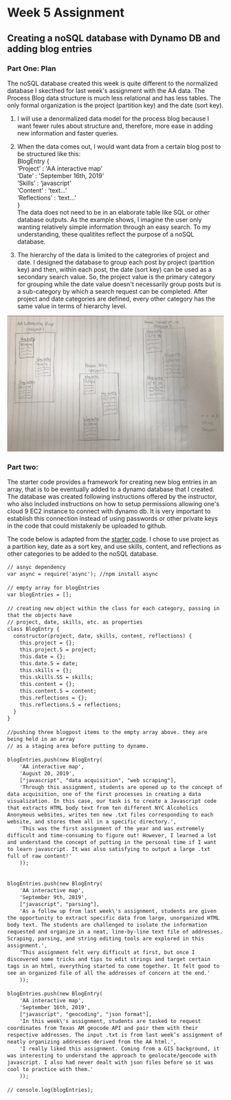 # Week 5 Assignment
## Creating a noSQL database with Dynamo DB and adding blog entries

### Part One: Plan
The noSQL database created this week is quite different to the normalized database I skecthed for last week's assignment with the AA data. The Process Blog data structure is much less relational and has less tables. The only formal organization is the project (partition key) and the date (sort key).

1. I will use a denormalized data model for the process blog because I want fewer rules about structure and, therefore, more ease in adding new information and faster queries.

2. When the data comes out, I would want data from a certain blog post to be structured like this:<br/>
                BlogEntry {<br/>
                    ‘Project’ : 'AA interactive map'<br/>
                    ‘Date’ : 'September 16th, 2019'<br/>
                    ‘Skills’ : ‘javascript’<br/>
                    ‘Content’ : ‘text...’<br/>
                    ‘Reflections’ : ‘text…’<br/>
                }<br/>
  The data does not need to be in an elaborate table like SQL or other database outputs. As the example shows, I imagine the user only wanting relatively simple information through an easy search. To my understanding, these qualitites reflect the purpose of a noSQL database. 
  
3. The hierarchy of the data is limited to the categrories of project and date. I designed the database to group each post by project (partition key) and then, within each post, the date (sort key) can be used as a secondary search value. So, the project value is the primary category for grouping while the date value doesn't necessarily group posts but is a sub-category by which a search request can be completed. After project and date categories are defined, every other category has the same value in terms of hierarchy level.


![alt text](https://github.com/joutwater/Data-Structures/blob/master/week05/data/week05_datastructures1.png)

### Part two:

The starter code provides a framework for creating new blog entries in an array, that is to be eventually added to a dynamo database that I created. The database was created following instructions offered by the instructor, who also included instructions on how to setup permissions allowing one's cloud 9 EC2 instance to connect with dynamo db. It is very important to establish this connection instead of using passwords or other private keys in the code that could mistakenly be uploaded to github.

The code below is adapted from the [starter code](https://github.com/visualizedata/data-structures/blob/master/weekly_assignment_05.md). I chose to use project as a partition key, date as a sort key, and use skills, content, and reflections as other categories to be added to the noSQL database.


    // asnyc dependency
    var async = require('async'); //npm install async

    // empty array for blogEntries
    var blogEntries = [];

    // creating new object within the class for each category, passing in that the objects have
    // project, date, skills, etc. as properties
    class BlogEntry {
      constructor(project, date, skills, content, reflections) {
        this.project = {};
        this.project.S = project;
        this.date = {}; 
        this.date.S = date;
        this.skills = {};
        this.skills.SS = skills;
        this.content = {};
        this.content.S = content;
        this.reflections = {};
        this.reflections.S = reflections;
      }
    }

    //pushing three blogpost items to the empty array above. they are being held in an array
    // as a staging area before putting to dynamo.

    blogEntries.push(new BlogEntry(
        'AA interactive map',
        'August 20, 2019',
        ["javascript", "data acquisition", "web scraping"],
        'Through this assignment, students are opened up to the concept of data acquisition, one of the first processes in creating a data visualization. In this case, our task is to create a Javascript code that extracts HTML body text from ten different NYC Alcoholics Anonymous websites, writes ten new .txt files corresponding to each website, and stores them all in a specific directory.',
        'This was the first assignment of the year and was extremely difficult and time-consuming to figure out! However, I learned a lot and understand the concept of putting in the personal time if I want to learn javascript. It was also satisfying to output a large .txt full of raw content!'
        ));


    blogEntries.push(new BlogEntry(
        'AA interactive map',
        'September 9th, 2019',
        ["javascript", "parsing"],
        'As a follow up from last week\'s assignment, students are given the opportunity to extract specific data from large, unorganized HTML body text. The students are challenged to isolate the information requested and organize in a neat, line-by-line text file of addresses. Scraping, parsing, and string editing tools are explored in this assignment.',
        'This assignment felt very difficult at first, but once I discovered some tricks and tips to edit strings and target certain tags in an html, everything started to come together. It felt good to see an organized file of all the addresses of concern at the end.'
        ));

    blogEntries.push(new BlogEntry(
        'AA interactive map',
        'September 16th, 2019',
        ["javascript", "geocoding", "json format"],
        'In this week\'s assignment, students are tasked to request coordinates from Texas AM geocode API and pair them with their respective addresses. The input .txt is from last week’s assignment of neatly organizing addresses derived from the AA html.',
        'I really liked this assignment. Coming from a GIS background, it was interesting to understand the approach to geolocate/geocode with javascript. I also had never dealt with json files before so it was cool to practice with them.'
        ));

    // console.log(blogEntries);

